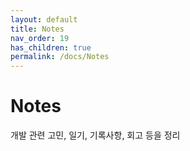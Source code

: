 ```yaml
---
layout: default
title: Notes
nav_order: 19
has_children: true
permalink: /docs/Notes
---
```


# Notes

개발 관련 고민, 일기, 기록사항, 회고 등을 정리